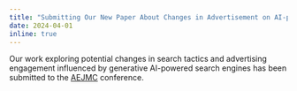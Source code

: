 ```yaml
---
title: "Submitting Our New Paper About Changes in Advertisement on AI-powered Search Engines"
date: 2024-04-01
inline: true
---
```


Our work exploring potential changes in search tactics and advertising engagement influenced by generative AI-powered search engines has been submitted to the [AEJMC](https://www.aejmc.org/) conference.